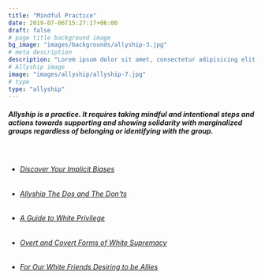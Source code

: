 ```yaml
---
title: "Mindful Practice"
date: 2019-07-06T15:27:17+06:00
draft: false
# page title background image
bg_image: "images/backgrounds/allyship-3.jpg"
# meta description
description: "Lorem ipsum dolor sit amet, consectetur adipisicing elit, sed do eiusmod tempor incididunt ut labore. dolore magna aliqua. Ut enim ad minim veniam, quis nostrud."
# Allyship image
image: "images/allyship/allyship-7.jpg"
# type
type: "allyship"
---
```


##### Allyship is a practice. It requires taking mindful and intentional steps and actions towards supporting and showing solidarity with marginalized groups regardless of belonging or identifying with the group.

&nbsp;

- ###### [Discover Your Implicit Biases](https://implicit.harvard.edu/implicit/takeatest.html)
- ###### [Allyship The Dos and The Don'ts](https://guidetoallyship.com/#the-work-of-allyship)
- ###### [A Guide to White Privilege](https://www.instagram.com/p/B9DfahhBChU/)
- ###### [Overt and Covert Forms of White Supremacy](https://www.r2hub.org/library/overt-and-covert-racism)
- ###### [For Our White Friends Desiring to be Allies](https://sojo.net/articles/our-white-friends-desiring-be-allies)
